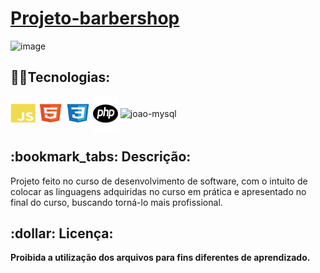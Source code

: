 # <a href="Barbeariapi.000.pe">Projeto-barbershop</a>

![image](https://github.com/joao-biondi/Projeto-BarberShop/assets/119629224/6ae32746-06bd-45fd-998e-0f76a60e8a13)

<div style="display: inline_block">
  <h2>🧑‍💻Tecnologias:</h2>
  <img align="center" alt="joao-Js" height="30" width="40" src="https://raw.githubusercontent.com/devicons/devicon/master/icons/javascript/javascript-plain.svg">
  <img align="center" alt="joao-HTML" height="30" width="40" src="https://raw.githubusercontent.com/devicons/devicon/master/icons/html5/html5-original.svg">
  <img align="center" alt="joao-CSS" height="30" width="40" src="https://raw.githubusercontent.com/devicons/devicon/master/icons/css3/css3-original.svg">
  <img align="center" alt="joao-php" height="55" width="40" src="https://raw.githubusercontent.com/devicons/devicon/7a4ca8aa871d6dca81691e018d31eed89cb70a76/icons/php/php-plain.svg">
 <img align="center" alt="joao-mysql" src="https://github.com/joao-biondi/joao-biondi/assets/119629224/ece83e1c-f54d-4f26-b409-e333c0bfe148">
</div>

<h2>:bookmark_tabs: Descrição:</h2>
<p>Projeto feito no curso de desenvolvimento de software, com o intuito de colocar as linguagens adquiridas no curso em prática e apresentado no final do curso, buscando torná-lo mais profissional.</p>


<h2>:dollar: Licença:</h2>
<b>Proibida a utilização dos arquivos para fins diferentes de aprendizado.</b>

